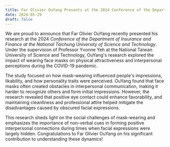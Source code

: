 ```yaml
---
title: Far Olivier OuYang Presents at the 2024 Conference of the Department of Insurance and Finance, National Taichung University of Science and Technology
date: 2024-05-29
draft: false
---
```


We are proud to announce that Far Olivier OuYang recently presented his research at the 2024 *Conference of the Department of Insurance and Finance at the National Taichung University of Science and Technology*. Under the supervision of Professor Yvonne Yeh at the National Taiwan University of Science and Technology, OuYang's research explored the impact of wearing face masks on physical attractiveness and interpersonal perceptions during the COVID-19 pandemic.

The study focused on how mask-wearing influenced people's impressions, likability, and how personality traits were perceived. OuYang found that face masks often created obstacles in interpersonal communication, making it harder to recognize others and form initial impressions. However, the research revealed that positive eye contact could enhance favorability, and maintaining cleanliness and professional attire helped mitigate the disadvantages caused by obscured facial expressions.

This research sheds light on the social challenges of mask-wearing and emphasizes the importance of non-verbal cues in forming positive interpersonal connections during times when facial expressions were largely hidden. Congratulations to Far Olivier OuYang on his significant contribution to understanding these dynamics!